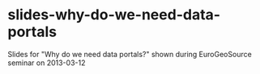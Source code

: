 slides-why-do-we-need-data-portals
==================================

Slides for "Why do we need data portals?" shown during EuroGeoSource seminar on 2013-03-12